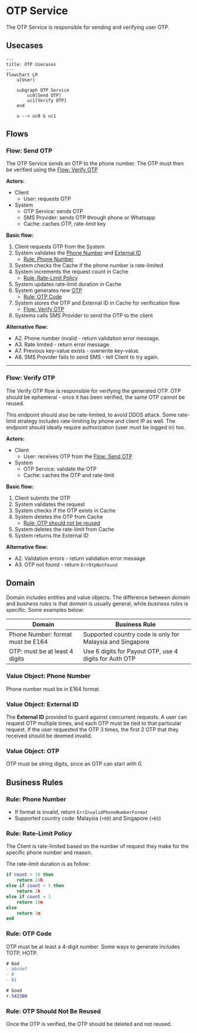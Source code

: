 # OTP Service

The OTP Service is responsible for sending and verifying user OTP.

## Usecases


```mermaid
---
title: OTP Usecases
---
flowchart LR
	u[User]

	subgraph OTP Service
		uc0[Send OTP]
		uc1[Verify OTP]
	end

	u --> uc0 & uc1
```



## Flows


### Flow: Send OTP


The OTP Service sends an OTP to the phone number. The OTP must then be verified using the [Flow: Verify OTP](#flow-verify-otp)


**Actors:**
- Client
	- User: requests OTP
- System
	- OTP Service: sends OTP
	- SMS Provider: sends OTP through phone or Whatsapp
	- Cache: caches OTP, rate-limit key

**Basic flow:**

1. Client requests OTP from the System
2. System validates the [Phone Number](#value-object-phone-number) and [External ID](#value-object-external-id)
	- [Rule: Phone Number](#rule-phone-number)
3. System checks the Cache if the phone number is rate-limited
4. System increments the request count in Cache
	- [Rule: Rate-Limit Policy](#rule-rate-limit-policy)
5. System updates rate-limit duration in Cache
6. System generates new [OTP](#value-object-otp)
	- [Rule: OTP Code](#rule-otp-code)
7. System stores the OTP and External ID in Cache for verification flow
	- [Flow: Verify OTP](#flow-verify-otp)
8. Systems calls SMS Provider to send the OTP to the client

**Alternative flow:**

- A2. Phone number invalid - return validation error message.
- A3. Rate limited - return error message.
- A7. Previous key-value exists - overwrite key-value.
- A8. SMS Provider fails to send SMS - tell Client to try again.

---

### Flow: Verify OTP

The Verify OTP flow is responsible for verifying the generated OTP. OTP should be ephemeral - once it has been verified, the same OTP cannot be reused.

This endpoint should also be rate-limited, to avoid DDOS attack. Some rate-limit strategy includes rate-limiting by phone and client IP as well. The endpoint should ideally require authorization (user must be logged in) too.

**Actors:**
- Client
	- User: receives OTP from the [Flow: Send OTP](#flow-send-otp)
- System
	- OTP Service: validate the OTP
	- Cache: caches the OTP and rate-limit


**Basic flow:**

1. Client submits the OTP
2. System validates the request
3. System checks if the OTP exists in Cache
4. System deletes the OTP from Cache
	- [Rule: OTP should not be reused](#rule-otp-should-not-be-reused)
5. System deletes the rate-limit from Cache
6. System returns the External ID

**Alternative flow:**

- A2. Validation errors - return validation error message
- A3. OTP not found - return `ErrOtpNotFound`


## Domain

Domain includes entities and value objects. The difference between _domain_ and _business rules_ is that _domain_ is usually general, while _business rules_ is specific. Some examples below:

| Domain                            | Business Rule                                               |
| --                                | --                                                          |
| Phone Number: format must be E164 | Supported country code is only for Malaysia and Singapore   |
| OTP: must be at least 4 digits    | Use 6 digits for Payout OTP, use 4 digits for Auth OTP      |


### Value Object: Phone Number

Phone number must be in E164 format.

### Value Object: External ID

The **External ID** provided to guard against concurrent requests. A user can request OTP multiple times, and each OTP must be tied to that particular request. If the user requested the OTP 3 times, the first 2 OTP that they received should be deemed invalid.

### Value Object: OTP

OTP must be string digits, since an OTP can start with 0.

## Business Rules

### Rule: Phone Number

- If format is invalid, return `ErrInvalidPhoneNumberFormat`
- Supported country code: Malaysia (`+60`) and Singapore (`+65`)


### Rule: Rate-Limit Policy

The Client is rate-limited based on the number of request they make for the specific phone number and reason.

The rate-limit duration is as follow:

```lua
if count > 10 then
	return 24h
else if count > 5 then
	return 1h
else if count > 3
	return 10m
else
	return 1m
end
```

### Rule: OTP Code

OTP must be at least a 4-digit number. Some ways to generate includes TOTP, HOTP.

```diff
# Bad
- abcdef
- 0
- 01

# Good
+ 542380
```

### Rule: OTP Should Not Be Reused

Once the OTP is verified, the OTP should be deleted and not reused.
